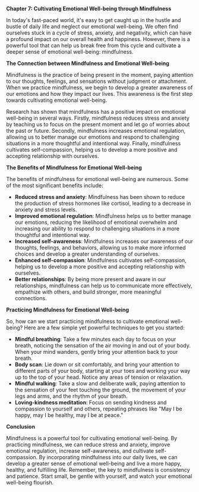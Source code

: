 <p><strong>Chapter 7: Cultivating Emotional Well-being through Mindfulness</strong></p>

<p>In today's fast-paced world, it's easy to get caught up in the hustle and bustle of daily life and neglect our emotional well-being. We often find ourselves stuck in a cycle of stress, anxiety, and negativity, which can have a profound impact on our overall health and happiness. However, there is a powerful tool that can help us break free from this cycle and cultivate a deeper sense of emotional well-being: mindfulness.</p>

<p><strong>The Connection between Mindfulness and Emotional Well-being</strong></p>

<p>Mindfulness is the practice of being present in the moment, paying attention to our thoughts, feelings, and sensations without judgment or attachment. When we practice mindfulness, we begin to develop a greater awareness of our emotions and how they impact our lives. This awareness is the first step towards cultivating emotional well-being.</p>

<p>Research has shown that mindfulness has a positive impact on emotional well-being in several ways. Firstly, mindfulness reduces stress and anxiety by teaching us to focus on the present moment and let go of worries about the past or future. Secondly, mindfulness increases emotional regulation, allowing us to better manage our emotions and respond to challenging situations in a more thoughtful and intentional way. Finally, mindfulness cultivates self-compassion, helping us to develop a more positive and accepting relationship with ourselves.</p>

<p><strong>The Benefits of Mindfulness for Emotional Well-being</strong></p>

<p>The benefits of mindfulness for emotional well-being are numerous. Some of the most significant benefits include:</p>

<ul>
<li><strong>Reduced stress and anxiety</strong>: Mindfulness has been shown to reduce the production of stress hormones like cortisol, leading to a decrease in anxiety and stress levels.</li>
<li><strong>Improved emotional regulation</strong>: Mindfulness helps us to better manage our emotions, reducing the likelihood of emotional overwhelm and increasing our ability to respond to challenging situations in a more thoughtful and intentional way.</li>
<li><strong>Increased self-awareness</strong>: Mindfulness increases our awareness of our thoughts, feelings, and behaviors, allowing us to make more informed choices and develop a greater understanding of ourselves.</li>
<li><strong>Enhanced self-compassion</strong>: Mindfulness cultivates self-compassion, helping us to develop a more positive and accepting relationship with ourselves.</li>
<li><strong>Better relationships</strong>: By being more present and aware in our relationships, mindfulness can help us to communicate more effectively, empathize with others, and build stronger, more meaningful connections.</li>
</ul>

<p><strong>Practicing Mindfulness for Emotional Well-being</strong></p>

<p>So, how can we start practicing mindfulness to cultivate emotional well-being? Here are a few simple yet powerful techniques to get you started:</p>

<ul>
<li><strong>Mindful breathing</strong>: Take a few minutes each day to focus on your breath, noticing the sensation of the air moving in and out of your body. When your mind wanders, gently bring your attention back to your breath.</li>
<li><strong>Body scan</strong>: Lie down or sit comfortably, and bring your attention to different parts of your body, starting at your toes and working your way up to the top of your head. Notice any areas of tension or relaxation.</li>
<li><strong>Mindful walking</strong>: Take a slow and deliberate walk, paying attention to the sensation of your feet touching the ground, the movement of your legs and arms, and the rhythm of your breath.</li>
<li><strong>Loving-kindness meditation</strong>: Focus on sending kindness and compassion to yourself and others, repeating phrases like "May I be happy, may I be healthy, may I be at peace."</li>
</ul>

<p><strong>Conclusion</strong></p>

<p>Mindfulness is a powerful tool for cultivating emotional well-being. By practicing mindfulness, we can reduce stress and anxiety, improve emotional regulation, increase self-awareness, and cultivate self-compassion. By incorporating mindfulness into our daily lives, we can develop a greater sense of emotional well-being and live a more happy, healthy, and fulfilling life. Remember, the key to mindfulness is consistency and patience. Start small, be gentle with yourself, and watch your emotional well-being flourish.</p>
